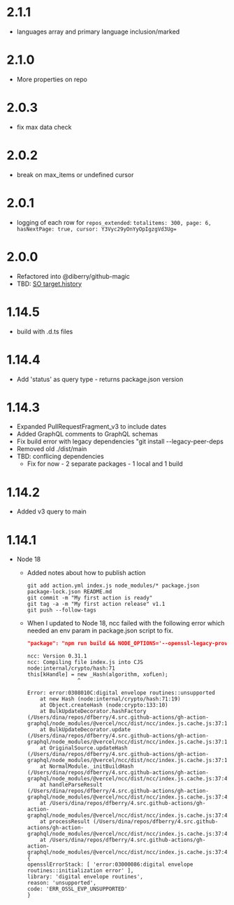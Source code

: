 # 2.1.1

* languages array and primary language inclusion/marked

# 2.1.0

* More properties on repo

# 2.0.3

* fix max data check

# 2.0.2

* break on max_items or undefined cursor

# 2.0.1

* logging of each row for `repos_extended`: 
    `totalitems: 300, page: 6, hasNextPage: true, cursor: Y3Vyc29yOnYyOpIgzgVd3Ug=`

# 2.0.0

* Refactored into @diberry/github-magic
* TBD: [SO target.history]()

# 1.14.5
* build with .d.ts files

# 1.14.4
* Add 'status' as query type - returns package.json version

# 1.14.3

* Expanded PullRequestFragment_v3 to include dates
* Added GraphQL comments to GraphQL schemas
* Fix build error with legacy dependencies "git install --legacy-peer-deps
* Removed old ./dist/main
* TBD: conflicing dependencies
    * Fix for now - 2 separate packages - 1 local and 1 build


# 1.14.2

* Added v3 query to main

# 1.14.1

* Node 18 
  * Added notes about how to publish action

    ```
    git add action.yml index.js node_modules/* package.json package-lock.json README.md
    git commit -m "My first action is ready"
    git tag -a -m "My first action release" v1.1
    git push --follow-tags
    ```

  * When I updated to Node 18, ncc failed with the following error which needed an env param in package.json script to fix. 
  
    ```json
    "package": "npm run build && NODE_OPTIONS='--openssl-legacy-provider' ncc build -o package --no-cache --source-map --license licenses.txt",
    ```

    ```error
    ncc: Version 0.31.1
    ncc: Compiling file index.js into CJS
    node:internal/crypto/hash:71
    this[kHandle] = new _Hash(algorithm, xofLen);
                    ^

    Error: error:0308010C:digital envelope routines::unsupported
        at new Hash (node:internal/crypto/hash:71:19)
        at Object.createHash (node:crypto:133:10)
        at BulkUpdateDecorator.hashFactory (/Users/dina/repos/dfberry/4.src.github-actions/gh-action-graphql/node_modules/@vercel/ncc/dist/ncc/index.js.cache.js:37:1262958)
        at BulkUpdateDecorator.update (/Users/dina/repos/dfberry/4.src.github-actions/gh-action-graphql/node_modules/@vercel/ncc/dist/ncc/index.js.cache.js:37:1261761)
        at OriginalSource.updateHash (/Users/dina/repos/dfberry/4.src.github-actions/gh-action-graphql/node_modules/@vercel/ncc/dist/ncc/index.js.cache.js:37:1530933)
        at NormalModule._initBuildHash (/Users/dina/repos/dfberry/4.src.github-actions/gh-action-graphql/node_modules/@vercel/ncc/dist/ncc/index.js.cache.js:37:421196)
        at handleParseResult (/Users/dina/repos/dfberry/4.src.github-actions/gh-action-graphql/node_modules/@vercel/ncc/dist/ncc/index.js.cache.js:37:422270)
        at /Users/dina/repos/dfberry/4.src.github-actions/gh-action-graphql/node_modules/@vercel/ncc/dist/ncc/index.js.cache.js:37:423657
        at processResult (/Users/dina/repos/dfberry/4.src.github-actions/gh-action-graphql/node_modules/@vercel/ncc/dist/ncc/index.js.cache.js:37:419523)
        at /Users/dina/repos/dfberry/4.src.github-actions/gh-action-graphql/node_modules/@vercel/ncc/dist/ncc/index.js.cache.js:37:420632 {
    opensslErrorStack: [ 'error:03000086:digital envelope routines::initialization error' ],
    library: 'digital envelope routines',
    reason: 'unsupported',
    code: 'ERR_OSSL_EVP_UNSUPPORTED'
    }
    ```
